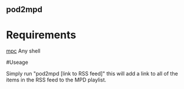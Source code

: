 pod2mpd
------

# Requirements
[mpc](http://www.musicpd.org/clients/mpc/)
Any shell

#Useage
	
Simply run "pod2mpd [link to RSS feed]" this will add a link to all of the items in the RSS feed to the MPD playlist.

